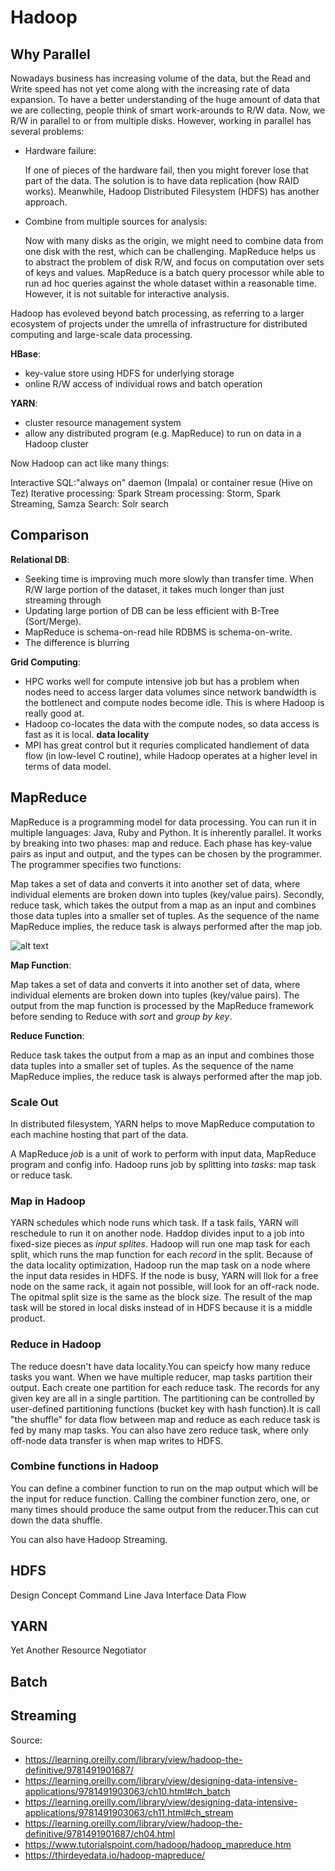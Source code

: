 # Hadoop

## Why Parallel

Nowadays business has increasing volume of the data, but the Read and Write speed has not yet come along with the increasing rate of data expansion. To have a better understanding of the huge amount of data that we are collecting, people think of smart work-arounds to R/W data. Now, we R/W in parallel to or from multiple disks. However, working in parallel has several problems:

* Hardware failure:

    If one of pieces of the hardware fail, then you might forever lose that part of the data. The solution is to have data replication (how RAID works). Meanwhile, Hadoop Distributed Filesystem (HDFS) has another approach.

* Combine from multiple sources for analysis:

    Now with many disks as the origin, we might need to combine data from one disk with the rest, which can be challenging. MapReduce helps us to abstract the problem of disk R/W, and focus on computation over sets of keys and values. MapReduce is a batch query processor while able to run ad hoc queries against the whole dataset within a reasonable time. However, it is not suitable for interactive analysis.

Hadoop has evoleved beyond batch processing, as referring to a larger ecosystem of projects under the umrella of infrastructure for distributed computing and large-scale data processing.

**HBase**:

* key-value store using HDFS for underlying storage
* online R/W access of individual rows and batch operation

**YARN**:

* cluster resource management system
* allow any distributed program (e.g. MapReduce) to run on data in a Hadoop cluster

Now Hadoop can act like many things:

Interactive SQL:"always on" daemon (Impala) or container resue (Hive on Tez)
Iterative processing: Spark
Stream processing: Storm, Spark Streaming, Samza
Search: Solr search

## Comparison

**Relational DB**:

* Seeking time is improving much more slowly than transfer time. When R/W large portion of the dataset, it takes much longer than just streaming through
* Updating large portion of DB can be less efficient with B-Tree (Sort/Merge).
* MapReduce is schema-on-read hile RDBMS is schema-on-write.
* The difference is blurring

**Grid Computing**:

* HPC works well for compute intensive job but has a problem when nodes need to access larger data volumes since network bandwidth is the bottlenect and compute nodes become idle. This is where Hadoop is really good at.
* Hadoop co-locates the data with the compute nodes, so data access is fast as it is local. **data locality**
* MPI has great control but it requries complicated handlement of data flow (in low-level C routine), while Hadoop operates at a higher level in terms of data model.

## MapReduce

MapReduce is a programming model for data processing. You can run it in multiple languages: Java, Ruby and Python. It is inherently parallel. It works by breaking into two phases: map and reduce. Each phase has key-value pairs as input and output, and the types can be chosen by the programmer. The programmer specifies two functions:

Map takes a set of data and converts it into another set of data, where individual elements are broken down into tuples (key/value pairs). Secondly, reduce task, which takes the output from a map as an input and combines those data tuples into a smaller set of tuples. As the sequence of the name MapReduce implies, the reduce task is always performed after the map job.

![alt text](https://4zy7s42hws72i51dv3513vnm-wpengine.netdna-ssl.com/wp-content/uploads/2018/02/Traditional-Way-MapReduce-Tutorial-Edureka-4.png "MapReduce Example")

**Map Function**:

Map takes a set of data and converts it into another set of data, where individual elements are broken down into tuples (key/value pairs). The output from the map function is processed by the MapReduce framework before sending to Reduce with *sort* and *group by key*.

**Reduce Function**:

Reduce task takes the output from a map as an input and combines those data tuples into a smaller set of tuples. As the sequence of the name MapReduce implies, the reduce task is always performed after the map job.

### Scale Out

In distributed filesystem, YARN helps to move MapReduce computation to each machine hosting that part of the data.

A MapReduce *job* is a unit of work to perform with input data, MapReduce program and config info. Hadoop runs job by splitting into *tasks*: map task or reduce task. 

### Map in Hadoop

YARN schedules which node runs which task. If a task fails, YARN will reschedule to run it on another node. Haddop divides input to a job into fixed-size pieces as *input splites*. Hadoop will run one map task for each split, which runs the map function for each *record* in the split. Because of the data locality optimization, Hadoop run the map task on a node where the input data resides in HDFS. If the node is busy, YARN will llok for a free node on the same rack, it again not possible, will look for an off-rack node. The opitmal split size is the same as the block size. The result of the map task will be stored in local disks instead of in HDFS because it is a middle product.

### Reduce in Hadoop

The reduce doesn't have data locality.You can speicfy how many reduce tasks you want. When we have multiple reducer, map tasks partition their output. Each create one partition for each reduce task. The records for any given key are all in a single partition. The partitioning can be controlled by user-defined partitioning functions (bucket key with hash function).It is call "the shuffle" for data flow between map and reduce as each reduce task is fed by many map tasks. You can also have zero reduce task, where only off-node data transfer is when map writes to HDFS.

### Combine functions in Hadoop

You can define a combiner function to run on the map output which will be the input for reduce function. Calling the combiner function zero, one, or many times should produce the same output from the reducer.This can cut down the data shuffle.

You can also have Hadoop Streaming.

## HDFS

Design
Concept
Command Line
Java Interface
Data Flow

## YARN

Yet Another Resource Negotiator 

## Batch

## Streaming

Source:

* <https://learning.oreilly.com/library/view/hadoop-the-definitive/9781491901687/>
* <https://learning.oreilly.com/library/view/designing-data-intensive-applications/9781491903063/ch10.html#ch_batch>
* <https://learning.oreilly.com/library/view/designing-data-intensive-applications/9781491903063/ch11.html#ch_stream>
* <https://learning.oreilly.com/library/view/hadoop-the-definitive/9781491901687/ch04.html>
* <https://www.tutorialspoint.com/hadoop/hadoop_mapreduce.htm>
* <https://thirdeyedata.io/hadoop-mapreduce/>
